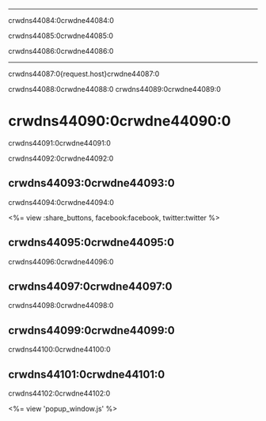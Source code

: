 * * *

crwdns44084:0crwdne44084:0

crwdns44085:0crwdne44085:0

crwdns44086:0crwdne44086:0

* * *

crwdns44087:0{request.host}crwdne44087:0

crwdns44088:0crwdne44088:0 crwdns44089:0crwdne44089:0

# crwdns44090:0crwdne44090:0

crwdns44091:0crwdne44091:0

crwdns44092:0crwdne44092:0

## crwdns44093:0crwdne44093:0

crwdns44094:0crwdne44094:0

<%= view :share_buttons, facebook:facebook, twitter:twitter %>

## crwdns44095:0crwdne44095:0

crwdns44096:0crwdne44096:0

## crwdns44097:0crwdne44097:0

crwdns44098:0crwdne44098:0

## crwdns44099:0crwdne44099:0

crwdns44100:0crwdne44100:0

## crwdns44101:0crwdne44101:0

crwdns44102:0crwdne44102:0

<%= view 'popup_window.js' %>